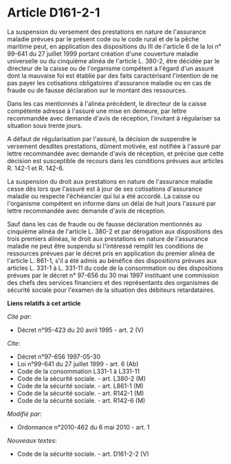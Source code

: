 # Article D161-2-1

La suspension du versement des prestations en nature de l'assurance maladie prévues par le présent code ou le code rural et
de la pêche maritime peut, en application des dispositions du III de l'article 6 de la loi n° 99-641 du 27 juillet 1999
portant création d'une couverture maladie universelle ou du cinquième alinéa de l'article L. 380-2, être décidée par le
directeur de la caisse ou de l'organisme compétent à l'égard d'un assuré dont la mauvaise foi est établie par des faits
caractérisant l'intention de ne pas payer les cotisations obligatoires d'assurance maladie ou en cas de fraude ou de fausse
déclaration sur le montant des ressources.

Dans les cas mentionnés à l'alinéa précédent, le directeur de la caisse compétente adresse à l'assuré une mise en demeure,
par lettre recommandée avec demande d'avis de réception, l'invitant à régulariser sa situation sous trente jours.

A défaut de régularisation par l'assuré, la décision de suspendre le versement desdites prestations, dûment motivée, est
notifiée à l'assuré par lettre recommandée avec demande d'avis de réception, et précise que cette décision est susceptible de
recours dans les conditions prévues aux articles R. 142-1 et R. 142-6.

La suspension du droit aux prestations en nature de l'assurance maladie cesse dès lors que l'assuré est à jour de ses
cotisations d'assurance maladie ou respecte l'échéancier qui lui a été accordé. La caisse ou l'organisme compétent en informe
dans un délai de huit jours l'assuré par lettre recommandée avec demande d'avis de réception.

Sauf dans les cas de fraude ou de fausse déclaration mentionnés au cinquième alinéa de l'article L. 380-2 et par dérogation
aux dispositions des trois premiers alinéas, le droit aux prestations en nature de l'assurance maladie ne peut être suspendu
si l'intéressé remplit les conditions de ressources prévues par le décret pris en application du premier alinéa de l'article
L. 861-1, s'il a été admis au bénéfice des dispositions prévues aux articles L. 331-1 à L. 331-11 du code de la consommation
ou des dispositions prévues par le décret n° 97-656 du 30 mai 1997 instituant une commission des chefs des services
financiers et des représentants des organismes de sécurité sociale pour l'examen de la situation des débiteurs retardataires.

**Liens relatifs à cet article**

_Cité par_:

  - Décret n°95-423 du 20 avril 1995 - art. 2 (V)

_Cite_:

  - Décret n°97-656 1997-05-30
  - Loi n°99-641 du 27 juillet 1999 - art. 6 (Ab)
  - Code de la consommation L331-1 à L331-11
  - Code de la sécurité sociale. - art. L380-2 (M)
  - Code de la sécurité sociale. - art. L861-1 (M)
  - Code de la sécurité sociale. - art. R142-1 (M)
  - Code de la sécurité sociale. - art. R142-6 (M)

_Modifié par_:

  - Ordonnance n°2010-462 du 6 mai 2010 - art. 1

_Nouveaux textes_:

  - Code de la sécurité sociale. - art. D161-2-2 (V)
